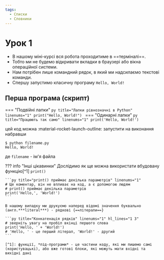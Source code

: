 ```yaml
---
tags:
  - Списки
  - Словники
---
```


# Урок 1
- В нашому міні-курсі вся робота проходитиме в ==терміналі==.
- Тобто ми не будемо відкривати вкладки в браузері або вікна операційної системи.
- Нам потрібен лише командний рядок, в який ми надсилаємо текстові команди.
- Спершу запустимо класичну програму `Hello, World!`
## Перша програма (скрипт)

=== "Подвійні лапки"
    ```py title="Лапки рівнозначні в Python" linenums="1"
    print("Hello, World!")
    ```
=== "Одинарні лапки"
    ```py title="Працюють так само" linenums="1"
    print('Hello, World!')
    ```

цей код можна :material-rocket-launch-outline: запустити на виконання набравши

<!-- termynal -->
```
$ python filename.py
Hello, World!
```

де `filename` - ім'я файла

??? info "Інші цікавинки"
    Дослідимо як ще можна використати вбудовану функцію[^1] `print()`

    ```py title="print() приймає декілька параметрів" linenums="1"
    # Це коментар, він не впливає на код, а є допомогою людям
    # print() приймає декілька параметрів
    print('Hello,', 'World!')
    ```

    В нашому випадку ми друкуємо наперед відомі значення буквально (англ.***literal***) - рядкові {==літерали==}

    ```py title="Конкатенація рядків" linenums="1" hl_lines="1 3"
    # зверніть увагу на пробіл вкінці першого слова
    print('Hello, ' + 'World!')
    # 'Hello, ' - це перший літерал, 'World!' - другий
    ```

    [^1]: функції, *під-програми* - це частини коду, які ми пишемо самі (користувацькі), або вже готові блоки, які можуть мати вхідні та вихідні дані